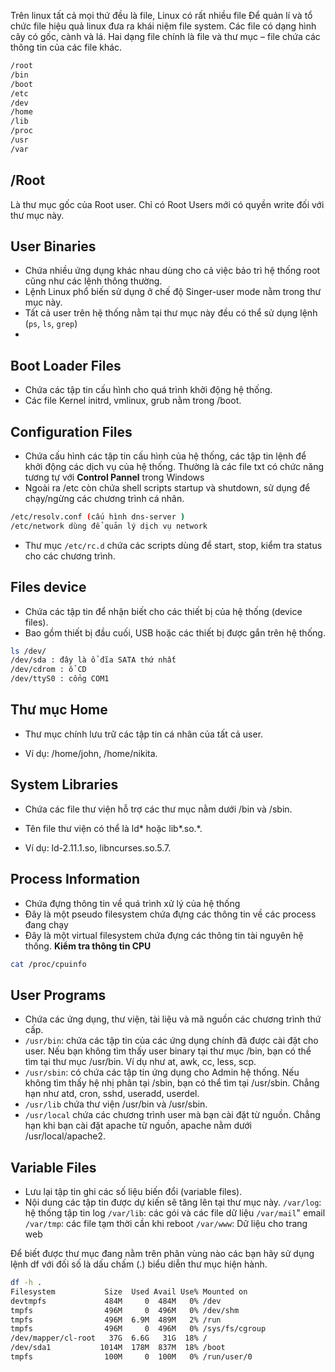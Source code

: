 Trên linux tất cả mọi thứ đều là file, Linux có rất nhiều file Để quản lí và tổ chức file hiệu quả linux đưa ra khái niệm file system. Các file có dạng hình cây có gốc, cành và lá.
Hai dạng file chính là file và thư mục – file chứa các thông tin của các file khác.
```sh
/root
/bin
/boot
/etc
/dev
/home
/lib
/proc
/usr
/var
```
 ## /Root 
 Là thư mục gốc của Root user. Chỉ có Root Users mới có quyền write đối với thư mục này.
 ##  User Binaries 
- Chứa nhiều ứng dụng khác nhau dùng cho cả việc bảo trì hệ thống root cũng như các lệnh thông thường. 
- Lệnh Linux phổ biến sử dụng ở chế độ Singer-user mode nằm trong thư mục này.
- Tất cả user trên hệ thống nằm tại thư mục này đều có thể sử dụng lệnh (`ps`, `ls`, `grep`)
- 
## Boot Loader Files
- Chứa các tập tin cấu hình cho quá trình khởi động hệ thống.
- Các file Kernel initrd, vmlinux, grub nằm trong /boot.
## Configuration Files
- Chứa cấu hình các tập tin cấu hình của hệ thống, các tập tin lệnh để khởi động các dịch vụ của hệ thống. Thường là các file txt có chức năng tương tự với **Control Pannel** trong Windows
- Ngoài ra /etc còn chứa shell scripts startup và shutdown, sử dụng để chạy/ngừng các chương trình cá nhân.
```sh
/etc/resolv.conf (cấu hình dns-server )
/etc/network dùng để quản lý dịch vụ network
```
- Thư mục `/etc/rc.d` chứa các scripts dùng để start, stop, kiểm tra status cho các chương trình.
## Files device
- Chứa các tập tin để nhận biết cho các thiết bị của hệ thống (device files).
- Bao gồm thiết bị đầu cuối, USB hoặc các thiết bị được gắn trên hệ thống.
```sh
ls /dev/
/dev/sda : đây là ổ đĩa SATA thứ nhất
/dev/cdrom : ổ CD
/dev/ttyS0 : cổng COM1
```
## Thư mục Home
- Thư mục chính lưu trữ các tập tin cá nhân của tất cả user.

- Ví dụ: /home/john, /home/nikita.
## System Libraries
- Chứa các file thư viện hỗ trợ các thư mục nằm dưới /bin và /sbin.
- Tên file thư viện có thể là ld* hoặc lib*.so.*.

- Ví dụ: ld-2.11.1.so, libncurses.so.5.7.
## Process Information
- Chứa đựng thông tin về quá trình xử lý của hệ thống
- Đây là một pseudo filesystem chứa đựng các thông tin về các process đang chạy
- Đây là một virtual filesystem chứa đựng các thông tin tài nguyên hệ thống.
**Kiểm tra thông tin CPU**
```sh
cat /proc/cpuinfo
```
## User Programs
- Chứa các ứng dụng, thư viện, tài liệu và mã nguồn các chương trình thứ cấp.
- `/usr/bin`: chứa các tập tin của các ứng dụng chính đã được cài đặt cho user. Nếu bạn không tìm thấy user binary tại thư mục /bin, bạn có thể tìm tại thư mục /usr/bin. Ví dụ như at, awk, cc, less, scp.
- `/usr/sbin`: có chứa các tập tin ứng dụng cho Admin hệ thống. Nếu không tìm thấy hệ nhị phân tại /sbin, bạn có thể tìm tại /usr/sbin. Chẳng hạn như atd, cron, sshd, useradd, userdel.
- `/usr/lib` chứa thư viện /usr/bin và /usr/sbin.
- `/usr/local` chứa các chương trình user mà bạn cài đặt từ nguồn.
Chẳng hạn khi bạn cài đặt apache từ nguồn, apache nằm dưới /usr/local/apache2.
## Variable Files
- Lưu lại tập tin ghi các số liệu biến đổi (variable files).
- Nội dung các tập tin được dự kiến sẽ tăng lên tại thư mục này.
`/var/log`: hệ thống tập tin log
`/var/lib`: các gói và các file dữ liệu
`/var/mail`" email
`/var/tmp`: các file tạm thời cần khi reboot
 `/var/www`: Dữ liệu cho trang web

Để biết được thư mục đang nằm trên phân vùng nào các bạn hãy sử dụng lệnh df với đối số là dấu chấm (.) biểu diễn thư mục hiện hành.
```sh
df -h .
Filesystem           Size  Used Avail Use% Mounted on
devtmpfs             484M     0  484M   0% /dev
tmpfs                496M     0  496M   0% /dev/shm
tmpfs                496M  6.9M  489M   2% /run
tmpfs                496M     0  496M   0% /sys/fs/cgroup
/dev/mapper/cl-root   37G  6.6G   31G  18% /
/dev/sda1           1014M  178M  837M  18% /boot
tmpfs                100M     0  100M   0% /run/user/0

```

